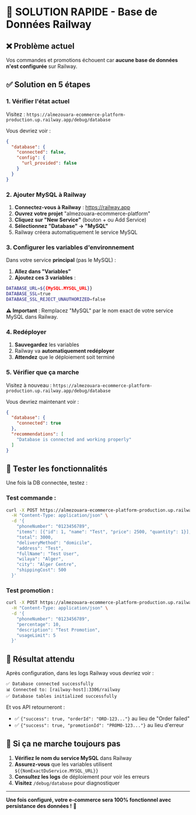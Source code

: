# 🚨 SOLUTION RAPIDE - Base de Données Railway

## ❌ Problème actuel
Vos commandes et promotions échouent car **aucune base de données n'est configurée** sur Railway.

## ✅ Solution en 5 étapes

### 1. Vérifier l'état actuel
Visitez : `https://almezouara-ecommerce-platform-production.up.railway.app/debug/database`

Vous devriez voir :
```json
{
  "database": {
    "connected": false,
    "config": {
      "url_provided": false
    }
  }
}
```

### 2. Ajouter MySQL à Railway

1. **Connectez-vous à Railway** : https://railway.app
2. **Ouvrez votre projet** "almezouara-ecommerce-platform"
3. **Cliquez sur "New Service"** (bouton + ou Add Service)
4. **Sélectionnez "Database" → "MySQL"**
5. Railway créera automatiquement le service MySQL

### 3. Configurer les variables d'environnement

Dans votre service **principal** (pas le MySQL) :

1. **Allez dans "Variables"**
2. **Ajoutez ces 3 variables** :

```bash
DATABASE_URL=${{MySQL.MYSQL_URL}}
DATABASE_SSL=true  
DATABASE_SSL_REJECT_UNAUTHORIZED=false
```

**⚠️ Important** : Remplacez "MySQL" par le nom exact de votre service MySQL dans Railway.

### 4. Redéployer

1. **Sauvegardez** les variables
2. Railway va **automatiquement redéployer**
3. **Attendez** que le déploiement soit terminé

### 5. Vérifier que ça marche

Visitez à nouveau : `https://almezouara-ecommerce-platform-production.up.railway.app/debug/database`

Vous devriez maintenant voir :
```json
{
  "database": {
    "connected": true
  },
  "recommendations": [
    "Database is connected and working properly"
  ]
}
```

## 🧪 Tester les fonctionnalités

Une fois la DB connectée, testez :

### Test commande :
```bash
curl -X POST https://almezouara-ecommerce-platform-production.up.railway.app/api/orders \
  -H "Content-Type: application/json" \
  -d '{
    "phoneNumber": "0123456789",
    "items": [{"id": 1, "name": "Test", "price": 2500, "quantity": 1}],
    "total": 3000,
    "deliveryMethod": "domicile", 
    "address": "Test",
    "fullName": "Test User",
    "wilaya": "Alger",
    "city": "Alger Centre",
    "shippingCost": 500
  }'
```

### Test promotion :
```bash
curl -X POST https://almezouara-ecommerce-platform-production.up.railway.app/api/promotions \
  -H "Content-Type: application/json" \
  -d '{
    "phoneNumber": "0123456789",
    "percentage": 10,
    "description": "Test Promotion",
    "usageLimit": 5
  }'
```

## 🎯 Résultat attendu

Après configuration, dans les logs Railway vous devriez voir :
```
✅ Database connected successfully
📊 Connected to: [railway-host]:3306/railway  
✅ Database tables initialized successfully
```

Et vos API retourneront :
- ✅ `{"success": true, "orderId": "ORD-123..."}` au lieu de "Order failed"
- ✅ `{"success": true, "promotionId": "PROMO-123..."}` au lieu d'erreur

## 🚨 Si ça ne marche toujours pas

1. **Vérifiez le nom du service MySQL** dans Railway
2. **Assurez-vous** que les variables utilisent `${{NomExactDuService.MYSQL_URL}}`
3. **Consultez les logs** de déploiement pour voir les erreurs
4. **Visitez** `/debug/database` pour diagnostiquer

---

**Une fois configuré, votre e-commerce sera 100% fonctionnel avec persistance des données !** 🎉
